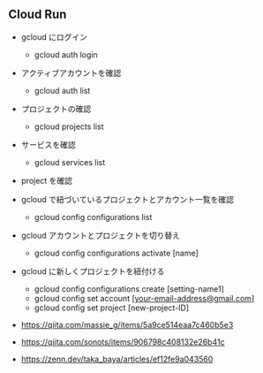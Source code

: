 ## Cloud Run

- gcloud にログイン
  - gcloud auth login
- アクティブアカウントを確認
  - gcloud auth list
- プロジェクトの確認
  - gcloud projects list
- サービスを確認
  - gcloud services list
- project を確認
- gcloud で紐づいているプロジェクトとアカウント一覧を確認
  - gcloud config configurations list
- gcloud アカウントとプロジェクトを切り替え
  - gcloud config configurations activate [name]
- gcloud に新しくプロジェクトを紐付ける

  - gcloud config configurations create [setting-name1]
  - gcloud config set account [your-email-address@gmail.com]
  - gcloud config set project [new-project-ID]

- https://qiita.com/massie_g/items/5a9ce514eaa7c460b5e3
- https://qiita.com/sonots/items/906798c408132e26b41c
- https://zenn.dev/taka_baya/articles/ef12fe9a043560
